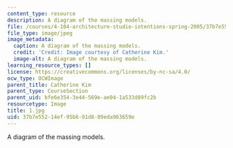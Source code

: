 ```yaml
---
content_type: resource
description: A diagram of the massing models.
file: /courses/4-104-architecture-studio-intentions-spring-2005/37b7e55214ef95b691d809eda963659e_1.jpg
file_type: image/jpeg
image_metadata:
  caption: A diagram of the massing models.
  credit: 'Credit: Image courtesy of Catherine Kim.'
  image-alt: A diagram of the massing models.
learning_resource_types: []
license: https://creativecommons.org/licenses/by-nc-sa/4.0/
ocw_type: OCWImage
parent_title: Catherine Kim
parent_type: CourseSection
parent_uid: bfe6e354-3e44-569e-ae04-1a533d89fc2b
resourcetype: Image
title: 1.jpg
uid: 37b7e552-14ef-95b6-91d8-09eda963659e
---
```

A diagram of the massing models.